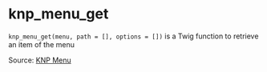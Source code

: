 # knp_menu_get

`knp_menu_get(menu, path = [], options = [])` is a Twig function to retrieve an item of the menu


Source: [KNP Menu](https://github.com/KnpLabs/KnpMenu/blob/master/doc/02-Twig-Integration.md#menu-extension)
